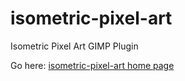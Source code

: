 isometric-pixel-art
===================

Isometric Pixel Art GIMP Plugin

Go here: [isometric-pixel-art home page](http://b-wojtowicz.github.io/isometric-pixel-art/)
